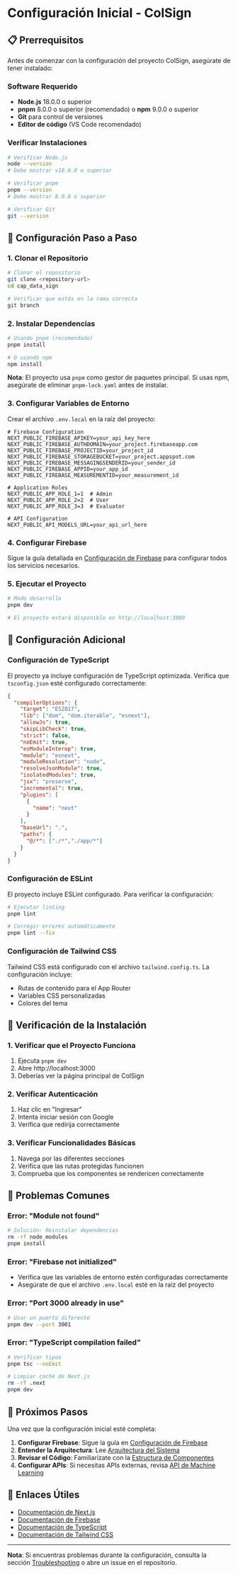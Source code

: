 # Configuración Inicial - ColSign

## 📋 Prerrequisitos

Antes de comenzar con la configuración del proyecto ColSign, asegúrate de tener instalado:

### Software Requerido
- **Node.js** 18.0.0 o superior
- **pnpm** 8.0.0 o superior (recomendado) o **npm** 9.0.0 o superior
- **Git** para control de versiones
- **Editor de código** (VS Code recomendado)

### Verificar Instalaciones
```bash
# Verificar Node.js
node --version
# Debe mostrar v18.0.0 o superior

# Verificar pnpm
pnpm --version
# Debe mostrar 8.0.0 o superior

# Verificar Git
git --version
```

## 🚀 Configuración Paso a Paso

### 1. Clonar el Repositorio

```bash
# Clonar el repositorio
git clone <repository-url>
cd cap_data_sign

# Verificar que estás en la rama correcta
git branch
```

### 2. Instalar Dependencias

```bash
# Usando pnpm (recomendado)
pnpm install

# O usando npm
npm install
```

**Nota**: El proyecto usa `pnpm` como gestor de paquetes principal. Si usas npm, asegúrate de eliminar `pnpm-lock.yaml` antes de instalar.

### 3. Configurar Variables de Entorno

Crear el archivo `.env.local` en la raíz del proyecto:

```env
# Firebase Configuration
NEXT_PUBLIC_FIREBASE_APIKEY=your_api_key_here
NEXT_PUBLIC_FIREBASE_AUTHDOMAIN=your_project.firebaseapp.com
NEXT_PUBLIC_FIREBASE_PROJECTID=your_project_id
NEXT_PUBLIC_FIREBASE_STORAGEBUCKET=your_project.appspot.com
NEXT_PUBLIC_FIREBASE_MESSAGINGSENDERID=your_sender_id
NEXT_PUBLIC_FIREBASE_APPID=your_app_id
NEXT_PUBLIC_FIREBASE_MEASUREMENTID=your_measurement_id

# Application Roles
NEXT_PUBLIC_APP_ROLE_1=1  # Admin
NEXT_PUBLIC_APP_ROLE_2=2  # User
NEXT_PUBLIC_APP_ROLE_3=3  # Evaluator

# API Configuration
NEXT_PUBLIC_API_MODELS_URL=your_api_url_here
```

### 4. Configurar Firebase

Sigue la guía detallada en [Configuración de Firebase](./firebase-setup.md) para configurar todos los servicios necesarios.

### 5. Ejecutar el Proyecto

```bash
# Modo desarrollo
pnpm dev

# El proyecto estará disponible en http://localhost:3000
```

## 🔧 Configuración Adicional

### Configuración de TypeScript

El proyecto ya incluye configuración de TypeScript optimizada. Verifica que `tsconfig.json` esté configurado correctamente:

```json
{
  "compilerOptions": {
    "target": "ES2017",
    "lib": ["dom", "dom.iterable", "esnext"],
    "allowJs": true,
    "skipLibCheck": true,
    "strict": false,
    "noEmit": true,
    "esModuleInterop": true,
    "module": "esnext",
    "moduleResolution": "node",
    "resolveJsonModule": true,
    "isolatedModules": true,
    "jsx": "preserve",
    "incremental": true,
    "plugins": [
      {
        "name": "next"
      }
    ],
    "baseUrl": ".",
    "paths": {
      "@/*": ["./*","./app/*"]
    }
  }
}
```

### Configuración de ESLint

El proyecto incluye ESLint configurado. Para verificar la configuración:

```bash
# Ejecutar linting
pnpm lint

# Corregir errores automáticamente
pnpm lint --fix
```

### Configuración de Tailwind CSS

Tailwind CSS está configurado con el archivo `tailwind.config.ts`. La configuración incluye:

- Rutas de contenido para el App Router
- Variables CSS personalizadas
- Colores del tema

## 🧪 Verificación de la Instalación

### 1. Verificar que el Proyecto Funciona

1. Ejecuta `pnpm dev`
2. Abre http://localhost:3000
3. Deberías ver la página principal de ColSign

### 2. Verificar Autenticación

1. Haz clic en "Ingresar"
2. Intenta iniciar sesión con Google
3. Verifica que redirija correctamente

### 3. Verificar Funcionalidades Básicas

1. Navega por las diferentes secciones
2. Verifica que las rutas protegidas funcionen
3. Comprueba que los componentes se rendericen correctamente

## 🚨 Problemas Comunes

### Error: "Module not found"
```bash
# Solución: Reinstalar dependencias
rm -rf node_modules
pnpm install
```

### Error: "Firebase not initialized"
- Verifica que las variables de entorno estén configuradas correctamente
- Asegúrate de que el archivo `.env.local` esté en la raíz del proyecto

### Error: "Port 3000 already in use"
```bash
# Usar un puerto diferente
pnpm dev --port 3001
```

### Error: "TypeScript compilation failed"
```bash
# Verificar tipos
pnpm tsc --noEmit

# Limpiar caché de Next.js
rm -rf .next
pnpm dev
```

## 📝 Próximos Pasos

Una vez que la configuración inicial esté completa:

1. **Configurar Firebase**: Sigue la guía en [Configuración de Firebase](./firebase-setup.md)
2. **Entender la Arquitectura**: Lee [Arquitectura del Sistema](../architecture/system-architecture.md)
3. **Revisar el Código**: Familiarízate con la [Estructura de Componentes](../development/component-structure.md)
4. **Configurar APIs**: Si necesitas APIs externas, revisa [API de Machine Learning](../ai/ml-api-integration.md)

## 🔗 Enlaces Útiles

- [Documentación de Next.js](https://nextjs.org/docs)
- [Documentación de Firebase](https://firebase.google.com/docs)
- [Documentación de TypeScript](https://www.typescriptlang.org/docs)
- [Documentación de Tailwind CSS](https://tailwindcss.com/docs)

---

**Nota**: Si encuentras problemas durante la configuración, consulta la sección [Troubleshooting](../maintenance/troubleshooting.md) o abre un issue en el repositorio.
